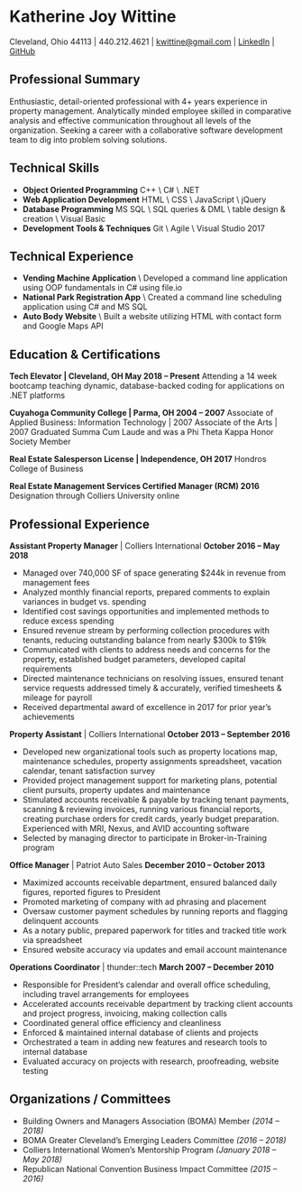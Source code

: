 # **Katherine Joy Wittine**
Cleveland, Ohio 44113 | 440.212.4621 | kwittine@gmail.com | [LinkedIn](https://www.linkedin.com/in/katiewittine/) | [GitHub](https://github.com/kwittine)

## Professional Summary
Enthusiastic, detail-oriented professional with 4+ years experience in property management. Analytically minded employee skilled in comparative analysis and effective communication throughout all levels of the organization. Seeking a career with a collaborative software development team to dig into problem solving solutions.

## Technical Skills
* **Object Oriented Programming**		C++ \ C# \ .NET
* **Web Application Development**		HTML \ CSS \ JavaScript \ jQuery
* **Database Programming**			MS SQL \ SQL queries & DML \ table design & creation \ Visual Basic
* **Development Tools & Techniques**	Git \ Agile \ Visual Studio 2017

## Technical Experience
* **Vending Machine Application** \ Developed a command line application using OOP fundamentals in C# using file.io
* **National Park Registration App** \ Created a command line scheduling application using C# and MS SQL
* **Auto Body Website** \ Built a website utilizing HTML with contact form and Google Maps API

## Education & Certifications
**Tech Elevator | Cleveland, OH									    May 2018 – Present**
Attending a 14 week bootcamp teaching dynamic, database-backed coding for applications on .NET platforms

**Cuyahoga Community College | Parma, OH								   2004 – 2007**
Associate of Applied Business: Information Technology | 2007
Associate of the Arts | 2007
Graduated Summa Cum Laude and was a Phi Theta Kappa Honor Society Member

**Real Estate Salesperson License | Independence, OH								2017**
Hondros College of Business

**Real Estate Management Services Certified Manager (RCM)							2016**
Designation through Colliers University online

## Professional Experience
**Assistant Property Manager** | Colliers International 					       **October 2016 – May 2018**
* Managed over 740,000 SF of space generating $244k in revenue from management fees
* Analyzed monthly financial reports, prepared comments to explain variances in budget vs. spending
* Identified cost savings opportunities and implemented methods to reduce excess spending
* Ensured revenue stream by performing collection procedures with tenants, reducing outstanding balance from nearly $300k to $19k
* Communicated with clients to address needs and concerns for the property, established budget parameters, developed capital requirements
* Directed maintenance technicians on resolving issues, ensured tenant service requests addressed timely & accurately, verified timesheets & mileage for payroll
* Received departmental award of excellence in 2017 for prior year’s achievements

**Property Assistant** | Colliers International 						          **October 2013 – September 2016**
* Developed new organizational tools such as property locations map, maintenance schedules, property assignments spreadsheet, vacation calendar, tenant satisfaction survey
* Provided project management support for marketing plans, potential client pursuits, property updates and maintenance
* Stimulated accounts receivable & payable by tracking tenant payments, scanning & reviewing invoices, running various financial reports, creating purchase orders for credit cards, yearly budget preparation.  Experienced with MRI, Nexus, and AVID accounting software
* Selected by managing director to participate in Broker-in-Training program

**Office Manager** | Patriot Auto Sales 						           **December 2010 – October 2013**
* Maximized accounts receivable department, ensured balanced daily figures, reported figures to President
* Promoted marketing of company with ad phrasing and placement
* Oversaw customer payment schedules by running reports and flagging delinquent accounts 
* As a notary public, prepared paperwork for titles and tracked title work via spreadsheet
* Ensured website accuracy via updates and email account maintenance

**Operations Coordinator** | thunder::tech 							**March 2007 – December 2010**
* Responsible for President’s calendar and overall office scheduling, including travel arrangements for employees
* Accelerated accounts receivable department by tracking client accounts and project progress, invoicing,   making collection calls
* Coordinated general office efficiency and cleanliness
* Enforced & maintained internal database of clients and projects
* Orchestrated a team in adding new features and research tools to internal database
* Evaluated accuracy on projects with research, proofreading, website testing

## Organizations / Committees
* Building Owners and Managers Association (BOMA) Member *(2014 – 2018)*
* BOMA Greater Cleveland’s Emerging Leaders Committee *(2016 – 2018)*
* Colliers International Women’s Mentorship Program *(January 2018 – May 2018)*
* Republican National Convention Business Impact Committee *(2015 – 2016)*
